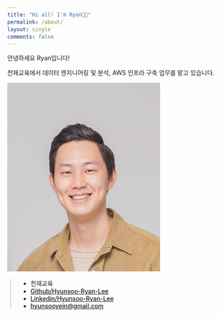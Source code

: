 ```yaml
---
title: "Hi all! I'm Ryan👋🏻"
permalink: /about/
layout: single
comments: false
---
```

  안녕하세요 Ryan입니다! 

  천재교육에서 데이터 엔지니어링 및 분석, AWS 인프라 구축 업무를 맡고 있습니다.
<div>
    <img src="/assets/images/profile.JPG" alt="" width="70%" min-width="700px" itemprop="image">
</div>


<div style="border-left: 2px solid rgba(199, 198, 198, 0.7); margin: 0.5em 0 0 0.5em; padding-left: 1.5em; font-weight: 500;">
    <ul class="author__urls social-icons">
        <!-- <li itemprop="homeLocation" itemscope itemtype="https://schema.org/Place">
          <i class="fas fa-fw fa-map-marker-alt" aria-hidden="true"></i> <span itemprop="name">  Seoul, Korea</span>
        </li> -->
        <li itemprop="companyName" itemscope itemtype="https://schema.org/Place">
          <i class="far fa-building" aria-hidden="true"></i> <span itemprop="name">  천재교육</span>
        </li>
        <li>
          <a href="https://github.com/Hyunsoo-Ryan-Lee" itemprop="sameAs" rel="nofollow noopener noreferrer">
            <i class="fab fa-fw fa-github" aria-hidden="true"></i><span class="label">  Github/Hyunsoo-Ryan-Lee</span>
          </a>
        </li>
        <li>
          <a href="https://www.linkedin.com/in/hyunsoo-ryan-lee-824a7917a/" itemprop="sameAs" rel="nofollow noopener noreferrer">
            <i class="fab fa-linkedin-in" aria-hidden="true"></i><span class="label">  Linkedin/Hyunsoo-Ryan-Lee</span>
          </a>
        </li>
        <li>
          <a href="mailto:hyunsooyein@gmail.com">
            <meta itemprop="email" content="hyunsooyein@gmail.com" />
            <i class="fas fa-fw fa-envelope-square" aria-hidden="true"></i><span class="label">  hyunsooyein@gmail.com</span>
          </a>
        </li>
    </ul>
  </div>